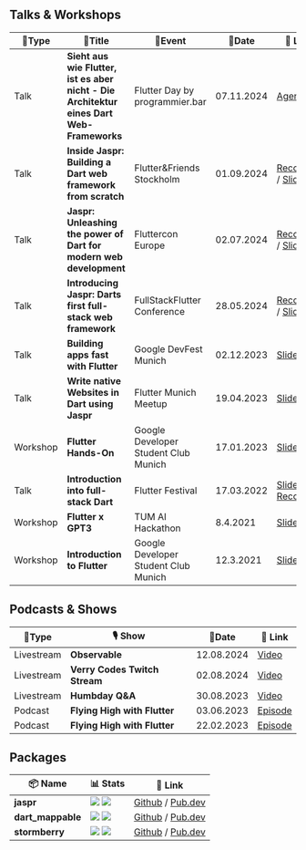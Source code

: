 ## Talks & Workshops

| 📢Type   | 💬Title                                                                                  | 📍Event                              | 📆Date     | 🔗 Link                                                                                                                                                           |
|----------|------------------------------------------------------------------------------------------|--------------------------------------|------------|-------------------------------------------------------------------------------------------------------------------------------------------------------------------| 
| Talk     | **Sieht aus wie Flutter, ist es aber nicht - Die Architektur eines Dart Web-Frameworks** | Flutter Day by programmier.bar       | 07.11.2024 | [Agenda](https://flutterday.programmier.bar/)                                                                                                                     |
| Talk     | **Inside Jaspr: Building a Dart web framework from scratch**                             | Flutter&Friends Stockholm            | 01.09.2024 | [Recording](https://www.youtube.com/watch?v=j2rODBDY0G8&t=144s&ab_channel=Flutter%26Friends) / [Slides](resources/flutternfriends_slides.pdf)                     |
| Talk     | **Jaspr: Unleashing the power of Dart for modern web development**                       | Fluttercon Europe                    | 02.07.2024 | [Recording](https://www.droidcon.com/2024/09/03/jaspr-unleashing-the-power-of-dart-for-modern-web-development/) / [Slides](resources/fluttercon_slides.pdf)       |
| Talk     | **Introducing Jaspr: Darts first full-stack web framework**                              | FullStackFlutter Conference          | 28.05.2024 | [Recording](https://www.youtube.com/watch?v=NONg5Fi5oQ8) / [Slides](resources/fullstackflutter_slides.pdf)                                                        |
| Talk     | **Building apps fast with Flutter**                                                      | Google DevFest Munich                | 02.12.2023 | [Slides](https://www.canva.com/design/DAF1wDLTTsI/L5dXKCdYhFuv2fauORSogw/view?utm_content=DAF1wDLTTsI&utm_campaign=designshare&utm_medium=link&utm_source=editor) |
| Talk     | **Write native Websites in Dart using Jaspr**                                            | Flutter Munich Meetup                | 19.04.2023 | [Slides](https://www.canva.com/design/DAFgb9LFMTs/yo1RupgM6oIPkzhpQevg4g/view?utm_content=DAFgb9LFMTs&utm_campaign=designshare&utm_medium=link&utm_source=editor) |
| Workshop | **Flutter Hands-On**                                                                     | Google Developer Student Club Munich | 17.01.2023 | [Slides](https://docs.google.com/presentation/d/11OHDwZ56QaOASoJ1-5x4shw8RCkyQp4DMR0ryVjHGkw/edit?usp=sharing)                                                    |
| Talk     | **Introduction into full-stack Dart**                                                    | Flutter Festival                     | 17.03.2022 | [Slides](https://docs.google.com/presentation/d/1VE1ERRZm6uzMBcZ35ZoTL2x7ND4o_WEXq8Vv0brTnh0/edit?usp=sharing) / [Recording](https://youtu.be/hC7MEygWn0k)        |
| Workshop | **Flutter x GPT3**                                                                       | TUM AI Hackathon                     | 8.4.2021   | [Slides](https://docs.google.com/presentation/d/1TkBvNriv_hfbRFHrDY8td5nYCMOx_D_7XkqkImkktGs/edit?usp=sharing)                                                    |
| Workshop | **Introduction to Flutter**                                                              | Google Developer Student Club Munich | 12.3.2021  | [Slides](https://docs.google.com/presentation/d/1yd9VY2wY2LHzgUBDXVSIMTP4wY9Z77FkRf3oirGA1XY/edit?usp=sharing)                                                    |

## Podcasts & Shows

| 📢Type     | 🎙️ Show                      | 📆Date     | 🔗 Link                                                                                      |
|------------|-------------------------------|------------|----------------------------------------------------------------------------------------------|
| Livestream | **Observable<Flutter>**       | 12.08.2024 | [Video](https://www.youtube.com/watch?v=80sZBijcRa8&t=1s&ab_channel=Flutter)                 |
| Livestream | **Verry Codes Twitch Stream** | 02.08.2024 | [Video](https://www.youtube.com/watch?v=b0Y0veB_K6c&ab_channel=VerryCodes)                   |
| Livestream | **Humbday Q&A**               | 30.08.2023 | [Video](https://www.youtube.com/live/ktfETmAwisQ?si=TfnqMQyjrfqdMPFJ)                        |
| Podcast    | **Flying High with Flutter**  | 03.06.2023 | [Episode](https://open.spotify.com/episode/0l0jqP1aRGiT292j5DQ300?si=LBYaAapsSKmk-Zle_AKKDA) |
| Podcast    | **Flying High with Flutter**  | 22.02.2023 | [Episode](https://open.spotify.com/episode/1j69pbMhIeOqCvWDjypVzN?si=7a2d41f21d7447c3)       |

## Packages

| 📦 Name           | 📊 Stats                                                                                                                                                                                                                      | 🔗 Link                                                                                                 |
|-------------------|-------------------------------------------------------------------------------------------------------------------------------------------------------------------------------------------------------------------------------|---------------------------------------------------------------------------------------------------------|
| **jaspr**         | ![](https://img.shields.io/github/stars/schultek/jaspr?style=flat&logo=github&color=8957e5&labelColor=333940) ![](https://img.shields.io/pub/likes/jaspr?style=flat&logo=dart&color=00589B&labelColor=333940)                 | [Github](https://github.com/schultek/jaspr) / [Pub.dev](https://pub.dev/packages/jaspr)                 |
| **dart_mappable** | ![](https://img.shields.io/github/stars/schultek/dart_mappable?style=flat&logo=github&color=8957e5&labelColor=333940) ![](https://img.shields.io/pub/likes/dart_mappable?style=flat&logo=dart&color=00589B&labelColor=333940) | [Github](https://github.com/schultek/dart_mappable) / [Pub.dev](https://pub.dev/packages/dart_mappable) |
| **stormberry**    | ![](https://img.shields.io/github/stars/schultek/stormberry?style=flat&logo=github&color=8957e5&labelColor=333940) ![](https://img.shields.io/pub/likes/stormberry?style=flat&logo=dart&color=00589B&labelColor=333940)       | [Github](https://github.com/schultek/stormberry) / [Pub.dev](https://pub.dev/packages/stormberry)       |
